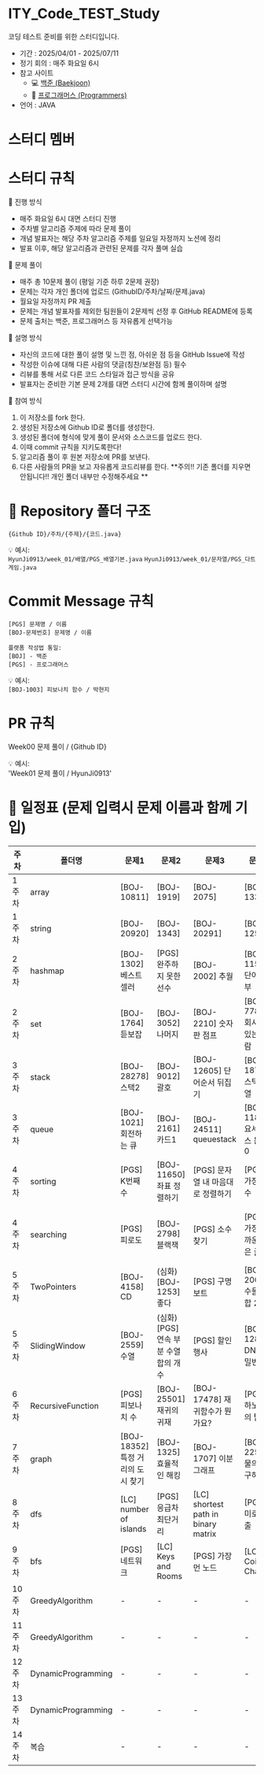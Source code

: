 # ITY_Code_TEST_Study
코딩 테스트 준비를 위한 스터디입니다.

- 기간 : 2025/04/01 - 2025/07/11
- 정기 회의 : 매주 화요일 6시
- 참고 사이트
  - 💻 [백준 (Baekjoon)](https://www.acmicpc.net/)
  - 🚀 [프로그래머스 (Programmers)](https://school.programmers.co.kr/)
- 언어 : JAVA

# 스터디 멤버


# 스터디 규칙
📌 진행 방식
- 매주 화요일 6시 대면 스터디 진행
- 주차별 알고리즘 주제에 따라 문제 풀이
- 개념 발표자는 해당 주차 알고리즘 주제를 일요일 자정까지 노션에 정리
- 발표 이후, 해당 알고리즘과 관련된 문제를 각자 풀며 실습

📌 문제 풀이
- 매주 총 10문제 풀이 (평일 기준 하루 2문제 권장)
- 문제는 각자 개인 폴더에 업로드 (GithubID/주차/날짜/문제.java)
- 월요일 자정까지 PR 제출
- 문제는 개념 발표자를 제외한 팀원들이 2문제씩 선정 후 GitHub README에 등록
- 문제 출처는 백준, 프로그래머스 등 자유롭게 선택가능

📌 설명 방식
- 자신의 코드에 대한 풀이 설명 및 느낀 점, 아쉬운 점 등을 GitHub Issue에 작성
- 작성한 이슈에 대해 다른 사람의 댓글(칭찬/보완점 등) 필수
- 리뷰를 통해 서로 다른 코드 스타일과 접근 방식을 공유
- 발표자는 준비한 기본 문제 2개를 대면 스터디 시간에 함께 풀이하며 설명

📌 참여 방식
1. 이 저장소를 fork 한다.
2. 생성된 저장소에 Github ID로 폴더를 생성한다.
3. 생성된 폴더에 형식에 맞게 풀이 문서와 소스코드를 업로드 한다.
4. 이때 commit 규칙을 지키도록한다!
5. 알고리즘 풀이 후 원본 저장소에 PR를 보낸다.
6. 다른 사람들의 PR을 보고 자유롭게 코드리뷰를 한다.
**주의!! 기존 폴더를 지우면 안됩니다!! 개인 폴더 내부만 수정해주세요 **


# 📁 Repository 폴더 구조
```
{Github ID}/주차/{주제}/{코드.java}
```
💡 예시:  
`HyunJi0913/week_01/배열/PGS_배열기본.java`
`HyunJi0913/week_01/문자열/PGS_다트게임.java`

# Commit Message 규칙
```
[PGS] 문제명 / 이름
[BOJ-문제번호] 문제명 / 이름
```
```
플랫폼 작성법 통일:
[BOJ] - 백준
[PGS] - 프로그래머스
```
💡 예시:  
`[BOJ-1003] 피보나치 함수 / 박현지`

# PR 규칙
Week00 문제 풀이 / {Github ID}

💡 예시:  
'Week01 문제 풀이 / HyunJi0913'

# 📅 일정표 (문제 입력시 문제 이름과 함께 기입)

| 주차  | 폴더명            | 문제1                             | 문제2                             | 문제3                            | 문제4                               | 문제5 (심화문제)                       | 문제6 | 기타 |
|-------|-------------------|------------------------------------|------------------------------------|-----------------------------------|----------------------------------------|----------------------------------------|--------|------|
| 1주차 | array             | [BOJ-10811]                        | [BOJ-1919]                         | [BOJ-2075]                        | [BOJ-13300]                            | [BOJ-11365]                            | -      |      |
| 1주차 | string            | [BOJ-20920]                        | [BOJ-1343]                         | [BOJ-20291]                       | [BOJ-1251]                             | [BOJ-5582]                             | -      |      |
| 2주차 | hashmap           | [BOJ-1302] 베스트셀러             | [PGS] 완주하지 못한 선수          | [BOJ-2002] 추월                   | [BOJ-1157] 단어 공부                  | [BOJ-1620] 나는야 포켓몬 마스터        | -      |      |
| 2주차 | set               | [BOJ-1764] 듣보잡                 | [BOJ-3052] 나머지                  | [BOJ-2210] 숫자판 점프            | [BOJ-7785] 회사에 있는 사람            | [BOJ-11507] 카드셋트                   | -      |      |
| 3주차 | stack             | [BOJ-28278] 스택2                 | [BOJ-9012] 괄호                    | [BOJ-12605] 단어순서 뒤집기       | [BOJ-1874] 스택 수열                   | (심화) [BOJ-17298] 오큰수              | -      |      |
| 3주차 | queue             | [BOJ-1021] 회전하는 큐            | [BOJ-2161] 카드1                   | [BOJ-24511] queuestack            | [BOJ-11866] 요세푸스 문제 0           | (심화) [PGS] 프로세스                  | -      |      |
| 4주차 | sorting           | [PGS] K번째 수                    | [BOJ-11650] 좌표 정렬하기          | [PGS] 문자열 내 마음대로 정렬하기 | [PGS] 가장 큰 수                      | (심화) [BOJ-2141] 우체국               | -      |      |
| 4주차 | searching         | [PGS] 피로도                      | [BOJ-2798] 블랙잭                  | [PGS] 소수 찾기                   | [PGS] 가장 가까운 같은 글자           | (심화) [BOJ-13397] 구간 나누기 2       | -      |      |
| 5주차 | TwoPointers       | [BOJ-4158] CD                     | (심화) [BOJ-1253] 좋다             | [PGS] 구명보트                    | [BOJ-2003] 수들의 합 2                | [BOJ-3273] 두 수의 합                  | -      |      |
| 5주차 | SlidingWindow     | [BOJ-2559] 수열                   | (심화) [PGS] 연속 부분 수열 합의 개수 | [PGS] 할인행사               | [BOJ-12891] DNA 비밀번호              | [BOJ-21921] 블로그                     | -      |      |
| 6주차 | RecursiveFunction | [PGS] 피보나치 수                 | [BOJ-25501] 재귀의 귀재           | [BOJ-17478] 재귀함수가 뭔가요?    | [PGS] 하노이의 탑                     | [BOJ-10870] 피보나치 수5              | -      |      |
| 7주차 | graph             | [BOJ-18352] 특정 거리의 도시 찾기 | [BOJ-1325] 효율적인 해킹          | [BOJ-1707] 이분 그래프             | [BOJ-2251] 물의 양 구하기             | X                                      | -      |      |
| 8주차 | dfs               | [LC] number of islands            | [PGS] 응급차 최단거리             | [LC] shortest path in binary matrix | [PGS] 미로탈출                     | [PGS] 거리두기 확인하기               | [PGS] 보물지도 |      |
| 9주차 | bfs               | [PGS] 네트워크                    | [LC] Keys and Rooms               | [PGS] 가장 먼 노드                | [LC] Coin Change                      | [LC] Is Graph Bipartite?              | [PGS] 단어변환 |      |
| 10주차 | GreedyAlgorithm | -                                  | -                                  | -                                 | -                                      | -                                      | -      |      |
| 11주차 | GreedyAlgorithm | -                                  | -                                  | -                                 | -                                      | -                                      | -      |      |
| 12주차 | DynamicProgramming | -                               | -                                  | -                                 | -                                      | -                                      | -      |      |
| 13주차 | DynamicProgramming | -                               | -                                  | -                                 | -                                      | -                                      | -      |      |
| 14주차 | 복습              | -                                  | -                                  | -                                 | -                                      | -                                      | -      |      |

